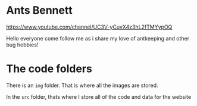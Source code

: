 # Ants Bennett
https://www.youtube.com/channel/UC3V-yCuvX4z3hL2fTMYypOQ

Hello everyone come follow me as i share my love of antkeeping and other bug hobbies!

# The code folders

There is an `img` folder. That is where all the images are stored.

In the `src` folder, thats where I store all of the code and data for the website
